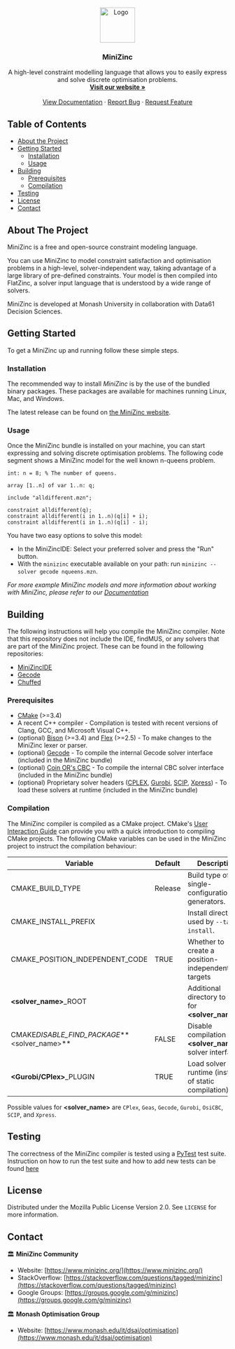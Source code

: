 <!-- PROJECT LOGO -->
<br />
<p align="center">
  <a href="https://www.minizinc.org/">
    <img src="https://www.minizinc.org/MiniZn_logo.png" alt="Logo" width="80" height="80">
  </a>

  <h3 align="center">MiniZinc</h3>

  <p align="center">
    A high-level constraint modelling language that allows you to easily
    express and solve discrete optimisation problems.
    <br />
    <a href="https://www.minizinc.org/"><strong>Visit our website »</strong></a>
    <br />
    <br />
    <a href="https://www.minizinc.org/doc-latest/">View Documentation</a>
    ·
    <a href="https://github.com/MiniZinc/libminizinc/issues">Report Bug</a>
    ·
    <a href="https://github.com/MiniZinc/libminizinc/issues">Request Feature</a>
  </p>
</p>

<!-- TABLE OF CONTENTS -->

## Table of Contents

- [About the Project](#about-the-project)
- [Getting Started](#getting-started)
  - [Installation](#installation)
  - [Usage](#usage)
- [Building](#building)
  - [Prerequisites](#prerequisites)
  - [Compilation](#compilation)
- [Testing](#testing)
- [License](#license)
- [Contact](#contact)

<!-- ABOUT THE PROJECT -->

## About The Project

MiniZinc is a free and open-source constraint modeling language.

You can use MiniZinc to model constraint satisfaction and optimisation problems
in a high-level, solver-independent way, taking advantage of a large library of
pre-defined constraints. Your model is then compiled into FlatZinc, a solver
input language that is understood by a wide range of solvers.

MiniZinc is developed at Monash University in collaboration with Data61
Decision Sciences.

<!-- GETTING STARTED -->

## Getting Started

To get a MiniZinc up and running follow these simple steps.

### Installation

The recommended way to install _MiniZinc_ is by the use of the bundled binary
packages. These packages are available for machines running Linux, Mac, and
Windows.

The latest release can be found on [the MiniZinc
website](http://www.minizinc.org/software.html).

### Usage

Once the MiniZinc bundle is installed on your machine, you can start expressing
and solving discrete optimisation problems. The following code segment shows a
MiniZinc model for the well known n-queens problem.

```minizinc
int: n = 8; % The number of queens.

array [1..n] of var 1..n: q;

include "alldifferent.mzn";

constraint alldifferent(q);
constraint alldifferent(i in 1..n)(q[i] + i);
constraint alldifferent(i in 1..n)(q[i] - i);
```

You have two easy options to solve this model:

- In the MiniZincIDE: Select your preferred solver and press the "Run" button.
- With the `minizinc` executable available on your path: run `minizinc --solver gecode nqueens.mzn`.

_For more example MiniZinc models and more information about working with
MiniZinc, please refer to our
[Documentation](https://www.minizinc.org/doc-latest/)_

<!-- BUILDING INSTRUCTIONS -->

## Building

The following instructions will help you compile the MiniZinc compiler. Note
that this repository does not include the IDE, findMUS, or any solvers that are
part of the MiniZinc project. These can be found in the following repositories:

- [MiniZincIDE](https://github.com/MiniZinc/MiniZincIDE)
- [Gecode](https://github.com/Gecode/gecode)
- [Chuffed](https://github.com/chuffed/chuffed)

### Prerequisites

- [CMake](https://cmake.org/) (>=3.4)
- A recent C++ compiler - Compilation is tested with recent versions of Clang,
  GCC, and Microsoft Visual C++.
- (optional) [Bison](https://www.gnu.org/software/bison/) (>=3.4) and
  [Flex](https://github.com/westes/flex) (>=2.5) - To make changes to the
  MiniZinc lexer or parser.
- (optional) [Gecode](https://www.gecode.org/) - To compile the internal Gecode
  solver interface (included in the MiniZinc bundle)
- (optional) [Coin OR's CBC](https://www.coin-or.org/) - To compile the
  internal CBC solver interface (included in the MiniZinc bundle)
- (optional) Proprietary solver headers
  ([CPLEX](https://www.ibm.com/analytics/cplex-optimizer),
  [Gurobi](https://www.gurobi.com/), [SCIP](https://www.scipopt.org/),
  [Xpress](https://www.fico.com/)) - To load these solvers at runtime (included
  in the MiniZinc bundle)

### Compilation

The MiniZinc compiler is compiled as a CMake project. CMake's [User Interaction
Guide](https://cmake.org/cmake/help/latest/guide/user-interaction/index.html)
can provide you with a quick introduction to compiling CMake projects. The
following CMake variables can be used in the MiniZinc project to instruct the
compilation behaviour:

| Variable                                     | Default | Description                                                 |
| -------------------------------------------- | ------- | ----------------------------------------------------------- |
| CMAKE_BUILD_TYPE                             | Release | Build type of single-configuration generators.              |
| CMAKE_INSTALL_PREFIX                         |         | Install directory used by `--target install`.               |
| CMAKE_POSITION_INDEPENDENT_CODE              | TRUE    | Whether to create a position-independent targets            |
| **<solver_name>**\_ROOT                      |         | Additional directory to look for **<solver_name>**          |
| CMAKE*DISABLE_FIND_PACKAGE***<solver_name>** | FALSE   | Disable compilation of **<solver_name>**'s solver interface |
| **<Gurobi/CPlex>**\_PLUGIN                   | TRUE    | Load solver at runtime (instead of static compilation)      |

Possible values for **<solver_name>** are `CPlex`, `Geas`, `Gecode`, `Gurobi`,
`OsiCBC`, `SCIP`, and `Xpress`.

<!-- TESTING INSTRUCTIONS -->

## Testing

The correctness of the MiniZinc compiler is tested using a
[PyTest](https://docs.pytest.org/en/stable/) test suite. Instruction on how to
run the test suite and how to add new tests can be found
[here](https://github.com/MiniZinc/libminizinc/tree/master/tests)

<!-- LICENSE -->

## License

Distributed under the Mozilla Public License Version 2.0. See `LICENSE` for more information.

<!-- CONTACT -->

## Contact

🏛 **MiniZinc Community**

- Website: [https://www.minizinc.org/](https://www.minizinc.org/)
- StackOverflow: [https://stackoverflow.com/questions/tagged/minizinc](https://stackoverflow.com/questions/tagged/minizinc)
- Google Groups: [https://groups.google.com/g/minizinc](https://groups.google.com/g/minizinc)

🏛 **Monash Optimisation Group**

- Website: [https://www.monash.edu/it/dsai/optimisation](https://www.monash.edu/it/dsai/optimisation)
